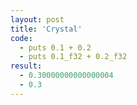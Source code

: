```yaml
---
layout: post
title: 'Crystal'
code: 
  - puts 0.1 + 0.2
  - puts 0.1_f32 + 0.2_f32
result:
  - 0.30000000000000004
  - 0.3
---
```

